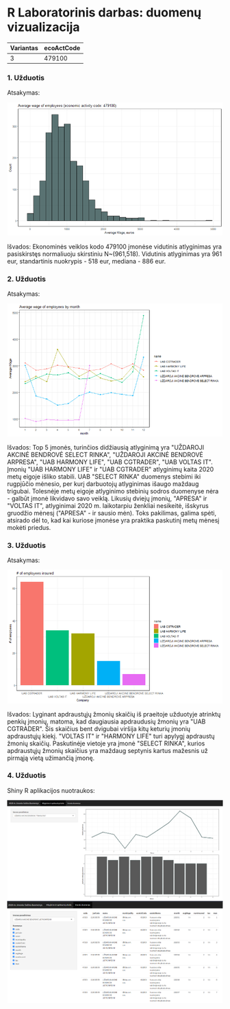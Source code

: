 # R Laboratorinis darbas: duomenų vizualizacija

| Variantas | ecoActCode |
|------------- | ------------- |
|3   | 479100	 |

### 1. Užduotis

Atsakymas:

![histograma](img/plot1.png)

Išvados: Ekonominės veiklos kodo 479100 įmonėse vidutinis atlyginimas yra pasiskirstęs normaliuoju skirstiniu N~(961,518). Vidutinis atlyginimas yra 961 eur, standartinis nuokrypis - 518 eur, mediana - 886 eur.

### 2. Užduotis

Atsakymas:

![atlyginimai](img/plot2.png)

Išvados: Top 5 įmonės, turinčios didžiausią atlyginimą yra "UŽDAROJI AKCINĖ BENDROVĖ SELECT RINKA", "UŽDAROJI AKCINĖ BENDROVĖ ARPRESA", "UAB HARMONY LIFE", "UAB CGTRADER", "UAB VOLTAS IT".  Įmonių "UAB HARMONY LIFE" ir "UAB CGTRADER" atlyginimų kaita 2020 metų eigoje išliko stabili.
UAB "SELECT RINKA" duomenys stebimi iki rugpjūčio mėnesio, per kurį darbuotojų atlyginimas išaugo maždaug trigubai. Tolesnėje metų eigoje atlyginimo stebinių sodros duomenyse nėra - galbūt įmonė likvidavo savo veiklą.
Likusių dviejų įmonių, "APRESA" ir "VOLTAS IT", atlyginimai 2020 m. laikotarpiu ženkliai nesikeitė, išskyrus gruodžio mėnesį ("APRESA" - ir sausio mėn). Toks pakilimas, galima spėti, atsirado dėl to, kad kai kuriose įmonėse yra praktika paskutinį metų mėnesį mokėti priedus.


### 3. Užduotis

Atsakymas:

![apdraustieji](img/plot3.png)

Išvados: Lyginant apdraustųjų žmonių skaičių iš praeitoje užduotyje atrinktų penkių įmonių, matoma, kad daugiausia apdraudusių žmonių yra "UAB CGTRADER". Šis skaičius bent dvigubai viršija kitų keturių įmonių apdraustųjų kiekį. "VOLTAS IT" ir "HARMONY LIFE" turi apylygį apdraustų žmonių skaičių. Paskutinėje vietoje yra įmonė "SELECT RINKA", kurios apdraustųjų žmonių skaičius yra maždaug septynis kartus mažesnis už pirmąją vietą užimančią įmonę.


### 4. Užduotis

Shiny R aplikacijos nuotraukos:

![shiny app 1](img/shiny1.png)
![shiny app 2](img/shiny2.png)